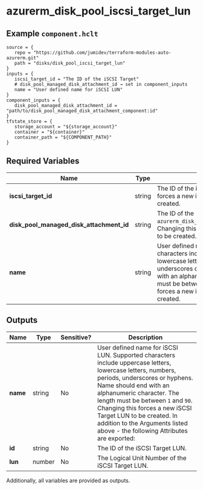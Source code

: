 # azurerm_disk_pool_iscsi_target_lun



## Example `component.hclt`

```hcl
source = {
   repo = "https://github.com/jumidev/terraform-modules-auto-azurerm.git"   
   path = "disks/disk_pool_iscsi_target_lun"   
}
inputs = {
   iscsi_target_id = "The ID of the iSCSI Target"   
   # disk_pool_managed_disk_attachment_id → set in component_inputs
   name = "User defined name for iSCSI LUN"   
}
component_inputs = {
   disk_pool_managed_disk_attachment_id = "path/to/disk_pool_managed_disk_attachment_component:id"   
}
tfstate_store = {
   storage_account = "${storage_account}"   
   container = "${container}"   
   container_path = "${COMPONENT_PATH}"   
}
```

## Required Variables

| Name | Type |  Description |
| ---- | --------- |  ----------- |
| **iscsi_target_id** | string |  The ID of the iSCSI Target. Changing this forces a new iSCSI Target LUN to be created. | 
| **disk_pool_managed_disk_attachment_id** | string |  The ID of the `azurerm_disk_pool_managed_disk_attachment`. Changing this forces a new iSCSI Target LUN to be created. | 
| **name** | string |  User defined name for iSCSI LUN. Supported characters include uppercase letters, lowercase letters, numbers, periods, underscores or hyphens. Name should end with an alphanumeric character. The length must be between `1` and `90`. Changing this forces a new iSCSI Target LUN to be created. | 



## Outputs

| Name | Type | Sensitive? | Description |
| ---- | ---- | --------- | --------- |
| **name** | string | No  | User defined name for iSCSI LUN. Supported characters include uppercase letters, lowercase letters, numbers, periods, underscores or hyphens. Name should end with an alphanumeric character. The length must be between `1` and `90`. Changing this forces a new iSCSI Target LUN to be created. In addition to the Arguments listed above - the following Attributes are exported: | 
| **id** | string | No  | The ID of the iSCSI Target LUN. | 
| **lun** | number | No  | The Logical Unit Number of the iSCSI Target LUN. | 

Additionally, all variables are provided as outputs.

